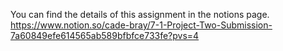 You can find the details of this assignment in the notions page.
https://www.notion.so/cade-bray/7-1-Project-Two-Submission-7a60849efe614565ab589bfbfce733fe?pvs=4
